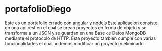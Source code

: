 # portafolioDiego
Este es un portafolio creado con angular y nodejs
Este aplicacion  consiste en una api rest en el cual se crean proyectos en forma de objeto y se transforma a un JSON y se guardan en una Base de Datos MongoDB mediante el protocolo de HTTP.
Esta proyecto también cumple con varias funcionalidades el cual podemos modificar un proyecto y eliminarlo.
